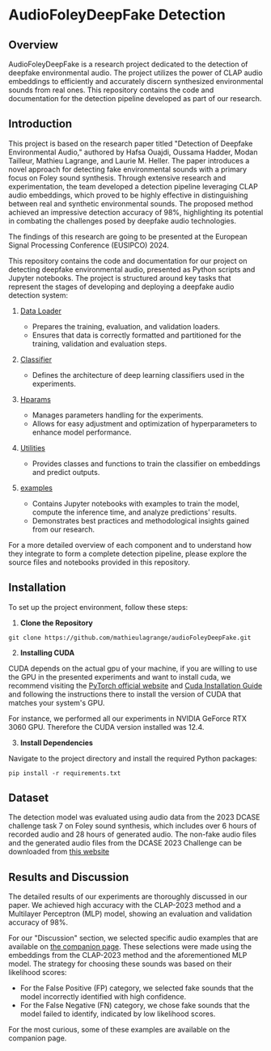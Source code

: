 # AudioFoleyDeepFake Detection

## Overview
AudioFoleyDeepFake is a research project dedicated to the detection of deepfake environmental audio. The project utilizes the power of CLAP audio embeddings to efficiently and accurately discern synthesized environmental sounds from real ones. This repository contains the code and documentation for the detection pipeline developed as part of our research.

## Introduction

This project is based on the research paper titled "Detection of Deepfake Environmental Audio," authored by Hafsa Ouajdi, Oussama Hadder, Modan Tailleur, Mathieu Lagrange, and Laurie M. Heller. The paper introduces a novel approach for detecting fake environmental sounds with a primary focus on Foley sound synthesis. Through extensive research and experimentation, the team developed a detection pipeline leveraging CLAP audio embeddings, which proved to be highly effective in distinguishing between real and synthetic environmental sounds. The proposed method achieved an impressive detection accuracy of 98%, highlighting its potential in combating the challenges posed by deepfake audio technologies.

The findings of this research are going to be presented at the European Signal Processing Conference (EUSIPCO) 2024.

This repository contains the code and documentation for our project on detecting deepfake environmental audio, presented as Python scripts and Jupyter notebooks. The project is structured around key tasks that represent the stages of developing and deploying a deepfake audio detection system:

1. [Data Loader](deepfakeClassifiers/data_loader.py)
   - Prepares the training, evaluation, and validation loaders.
   - Ensures that data is correctly formatted and partitioned for the training, validation and evaluation steps.

2. [Classifier](deepfakeClassifiers/models)
   - Defines the architecture of deep learning classifiers used in the experiments.

3. [Hparams](deepfakeClassifiers/hparams.py)
   - Manages parameters handling for the experiments.
   - Allows for easy adjustment and optimization of hyperparameters to enhance model performance.

4. [Utilities](deepfakeClassifiers/utils.py)
   - Provides classes and functions to train the classifier on embeddings and predict outputs.

5. [examples](deepfakeClassifiers/examples/)
   - Contains Jupyter notebooks with examples to train the model, compute the inference time, and analyze predictions' results.
   - Demonstrates best practices and methodological insights gained from our research.


For a more detailed overview of each component and to understand how they integrate to form a complete detection pipeline, please explore the source files and notebooks provided in this repository.


## Installation

To set up the project environment, follow these steps:

1. **Clone the Repository**
```
git clone https://github.com/mathieulagrange/audioFoleyDeepFake.git
``` 
2. **Installing CUDA**

CUDA depends on the actual gpu of your machine, if you are willing to use the GPU in the presented experiments and want to install cuda, we recommend visiting the [PyTorch official website](https://pytorch.org/) and [Cuda Installation Guide](https://docs.nvidia.com/cuda/cuda-installation-guide-microsoft-windows/index.html) and following the instructions there to install the version of CUDA that matches your system's GPU.

For instance, we performed all our experiments in NVIDIA GeForce RTX 3060 GPU. Therefore the CUDA version installed was 12.4.

3. **Install Dependencies**

Navigate to the project directory and install the required Python packages:
```
pip install -r requirements.txt
``` 

## Dataset

The detection model was evaluated using audio data from the 2023 DCASE challenge task 7 on Foley sound synthesis, which includes over 6 hours of recorded audio and 28 hours of generated audio. The non-fake audio files and the generated audio files from the DCASE 2023 Challenge can be downloaded from [this website](https://zenodo.org/records/8091972)


## Results and Discussion

The detailed results of our experiments are thoroughly discussed in our paper. We achieved high accuracy with the CLAP-2023 method and a Multilayer Perceptron (MLP) model, showing an evaluation and validation accuracy of 98%.

For our "Discussion" section, we selected specific audio examples that are available on [the companion page](./index.html). These selections were made using the embeddings from the CLAP-2023 method and the aforementioned MLP model. The strategy for choosing these sounds was based on their likelihood scores:

- For the False Positive (FP) category, we selected fake sounds that the model incorrectly identified with high confidence.
- For the False Negative (FN) category, we chose fake sounds that the model failed to identify, indicated by low likelihood scores.

For the most curious, some of these examples are available on the companion page.



